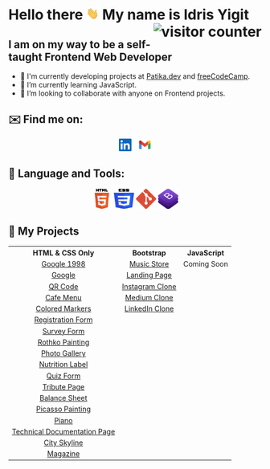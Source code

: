 # Hello there <img src="assets/hello gif.webp" width="25" height="25"> My name is Idris Yigit <img src="https://visitor-badge.laobi.icu/badge?page_id=idrisyigit.idrisyigit" alt="visitor counter" align="right">

## I am on my way to be a self-taught Frontend Web Developer
- 🔭 I'm currently developing projects at <a href=https://www.patika.dev/tr>Patika.dev</a> and <a href=https://www.freecodecamp.org/learn>freeCodeCamp</a>.
- 🌱 I’m currently learning JavaScript.
- 💞️ I’m looking to collaborate with anyone on Frontend projects.

## ✉️ Find me on:
<p align="center">
    <a style="margin-right:10px" href="https://www.linkedin.com/in/yigitmustu/" target="_blank"><img src="./assets/linkedin.png" width=25 height=25></a>
    <a href="mailto:idrisyigitm@gmail.com" target="_blank"><img src="./assets/gmail.png" width=25 height=25></a>
</p>

## 🧰 Language and Tools:
<p align="center">
    <a href="https://html.com/" target="_blank"><img src="./assets/HTML5.svg" width=40 height=40></a>
    <a href="https://en.wikipedia.org/wiki/CSS" target="_blank"><img src="./assets/CSS3.svg" width=40 height=40></a>
    <a href="https://git-scm.com/" target="_blank"><img src="./assets/git.svg" width=40 height=40></a>
    <a href="https://getbootstrap.com/" target="_blank"><img src="./assets/bootstrap.logo.png" width=40 height=40></a>
</p>

## 🚀 My Projects
<div align='center'>
<table>
  <tr > 
      <th>HTML & CSS Only</th>
      <th>Bootstrap</th>   
      <th>JavaScript</th>     
  </tr>

  <tr style="text-align:center;">
    <td><a href="https://github.com/idrisyigit/Google1998-Clone" target="_blank">Google 1998</a></td>
    <td><a href="https://github.com/idrisyigit/Music-Store" target="_blank">Music Store</a></td>
    <td>Coming Soon</td>
  </tr>
  <tr style="text-align:center;">
    <td><a href="https://github.com/idrisyigit/Google-Clone" target="_blank">Google</a></td>
    <td><a href="https://github.com/idrisyigit/Bootstrap-Task" target="_blank">Landing Page</a></td>
    <td></td>
  </tr>
  <tr style="text-align:center;">
    <td><a href="https://github.com/idrisyigit/QR-Code" target="_blank">QR Code</a></td>
    <td><a href="https://github.com/idrisyigit/Instagram-Clone" target="_blank">Instagram Clone</a></td>
    <td></td>
  </tr>
  <tr style="text-align:center;">
    <td><a href="https://github.com/idrisyigit/Cafe-Menu" target="_blank">Cafe Menu</a></td>
    <td><a href="https://github.com/idrisyigit/Medium-Clone" target="_blank">Medium Clone</a></td>
    <td></td>
  </tr>
  <tr style="text-align:center;">
    <td><a href="https://github.com/idrisyigit/Colored-Markers" target="_blank">Colored Markers</a></td>
    <td><a href="https://github.com/idrisyigit/LinkedIn-Clone" target="_blank">LinkedIn Clone</a></td>
    <td></td>
  </tr>
  <tr style="text-align:center;">
    <td><a href="https://github.com/idrisyigit/Registration-Form" target="_blank">Registration Form</a></td>
    <td></td>
    <td></td>
  </tr>
  <tr style="text-align:center;">
    <td><a href="https://github.com/idrisyigit/Survey-Form" target="_blank">Survey Form</a></td>
    <td></td>
    <td></td>
  </tr>
  <tr style="text-align:center;">
    <td><a href="https://github.com/idrisyigit/Rothko-Painting" target="_blank">Rothko Painting</a></td>
    <td></td>
    <td></td>
  </tr>
  <tr style="text-align:center;">
    <td><a href="https://github.com/idrisyigit/Photo-Gallery" target="_blank">Photo Gallery</a></td>
    <td></td>
    <td></td>
  </tr>
  <tr style="text-align:center;">
    <td><a href="https://github.com/idrisyigit/Nutrition-Label" target="_blank">Nutrition Label</a></td>
    <td></td>
    <td></td>
  </tr>
  <tr style="text-align:center;">
    <td><a href="https://github.com/idrisyigit/Quiz" target="_blank">Quiz Form</a></td>
    <td></td>
    <td></td>
  </tr>
  <tr style="text-align:center;">
    <td><a href="https://github.com/idrisyigit/Tribute-Page" target="_blank">Tribute Page</a></td>
    <td></td>
    <td></td>
  </tr>
  <tr style="text-align:center;">
    <td><a href="https://github.com/idrisyigit/Balance-Sheet" target="_blank">Balance Sheet</a></td>
    <td></td>
    <td></td>
  </tr>
  <tr style="text-align:center;">
    <td><a href="https://github.com/idrisyigit/Picasso-Painting" target="_blank">Picasso Painting</a></td>
    <td></td>
    <td></td>
  </tr>
   <tr style="text-align:center;">
    <td><a href="https://github.com/idrisyigit/Piano" target="_blank">Piano</a></td>
    <td></td>
    <td></td>
  </tr>
  </tr>
   <tr style="text-align:center;">
    <td><a href="https://github.com/idrisyigit/Technical-Documentation-Page" target="_blank">Technical Documentation Page</a></td>
    <td></td>
    <td></td>
  </tr>
  <tr style="text-align:center;">
    <td><a href="https://github.com/idrisyigit/City-Skyline" target="_blank">City Skyline</a></td>
    <td></td>
    <td></td>
  </tr>
  <tr style="text-align:center;">
    <td><a href="https://github.com/idrisyigit/Magazine" target="_blank">Magazine</a></td>
    <td></td>
    <td></td>
  </tr>
  
 </table>
</div>






<!---
idrisyigit/idrisyigit is a ✨ special ✨ repository because its `README.md` (this file) appears on your GitHub profile.
You can click the Preview link to take a look at your changes.
--->

